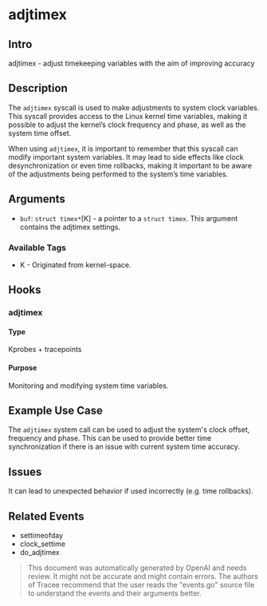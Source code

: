
# adjtimex

## Intro
adjtimex - adjust timekeeping variables with the aim of improving accuracy

## Description
The `adjtimex` syscall is used to make adjustments to system clock variables. This syscall provides access to the Linux kernel time variables, making it possible to adjust the kernel’s clock frequency and phase, as well as the system time offset. 

When using `adjtimex`, it is important to remember that this syscall can modify important system variables. It may lead to side effects like clock desynchronization or even time rollbacks, making it important to be aware of the adjustments being performed to the system’s time variables.

## Arguments
* `buf`: `struct timex*`[K] - a pointer to a `struct timex`. This argument contains the adjtimex settings. 

### Available Tags
* K - Originated from kernel-space.

## Hooks
### adjtimex
#### Type
Kprobes + tracepoints
#### Purpose
Monitoring and modifying system time variables.

## Example Use Case
The `adjtimex` system call can be used to adjust the system's clock offset, frequency and phase. This can be used to provide better time synchronization if there is an issue with current system time accuracy.

## Issues
It can lead to unexpected behavior if used incorrectly (e.g. time rollbacks).

## Related Events
* settimeofday 
* clock_settime 
* do_adjtimex

> This document was automatically generated by OpenAI and needs review. It might
> not be accurate and might contain errors. The authors of Tracee recommend that
> the user reads the "events.go" source file to understand the events and their
> arguments better.
